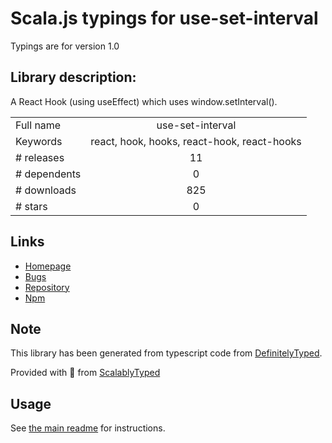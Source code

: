 
# Scala.js typings for use-set-interval

Typings are for version 1.0

## Library description:
A React Hook (using useEffect) which uses window.setInterval().

|                    |                 |
| ------------------ | :-------------: |
| Full name          | use-set-interval |
| Keywords           | react, hook, hooks, react-hook, react-hooks |
| # releases         | 11 |
| # dependents       | 0 |
| # downloads        | 825 |
| # stars            | 0 |

## Links
- [Homepage](https://reacthooks.org/use-set-interval)
- [Bugs](https://gitlab.com/chilts/reacthooks/issues)
- [Repository](https://gitlab.com/chilts/reacthooks)
- [Npm](https://www.npmjs.com/package/use-set-interval)
    


## Note
This library has been generated from typescript code from [DefinitelyTyped](https://definitelytyped.org).

Provided with :purple_heart: from [ScalablyTyped](https://github.com/oyvindberg/ScalablyTyped)

## Usage
See [the main readme](../../readme.md) for instructions.


